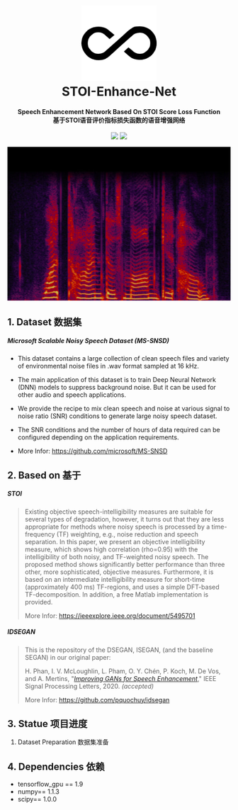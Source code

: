 <h1 align="center">
  <br>
  <img src="https://github.com/Reagan1947/STOI-Enhance-Net/blob/main/README_source/STOI-Enhance-Net_icon.png?raw=true" alt="STOI-Enhance-Net_icon" width="170">
  <br>
  STOI-Enhance-Net
  <br>
</h1>
<h4 align="center" font-weight:bold;">Speech Enhancement Network Based On STOI Score Loss Function<br>基于STOI语音评价指标损失函数的语音增强网络</h4>
<p align="center">
<img src="https://img.shields.io/badge/license-MIT-%23373737">
<img src="https://img.shields.io/badge/plantform-Tensorflow-lightgrey">
</p>


<p align="center">
<img src="https://github.com/Reagan1947/STOI-Enhance-Net/blob/main/README_source/NNSpeechEnhancement_header.jpg?raw=true.png">
</p>

## 1. Dataset 数据集

##### Microsoft Scalable Noisy Speech Dataset (MS-SNSD)

- This dataset contains a large collection of clean speech files and variety of environmental noise files in .wav format sampled at 16 kHz.

- The main application of this dataset is to train Deep Neural Network (DNN) models to suppress background noise. But it can be used for other audio and speech applications.

- We provide the recipe to mix clean speech and noise at various signal to noise ratio (SNR) conditions to generate large noisy speech dataset.

- The SNR conditions and the number of hours of data required can be configured depending on the application requirements.
- More Infor: https://github.com/microsoft/MS-SNSD



## 2. Based on 基于

##### STOI 

> Existing objective speech-intelligibility measures are suitable for several types of degradation, however, it turns out that they are less appropriate for methods where noisy speech is processed by a time-frequency (TF) weighting, e.g., noise reduction and speech separation. In this paper, we present an objective intelligibility measure, which shows high correlation (rho=0.95) with the intelligibility of both noisy, and TF-weighted noisy speech. The proposed method shows significantly better performance than three other, more sophisticated, objective measures. Furthermore, it is based on an intermediate intelligibility measure for short-time (approximately 400 ms) TF-regions, and uses a simple DFT-based TF-decomposition. In addition, a free Matlab implementation is provided. 
>
> More Infor: https://ieeexplore.ieee.org/document/5495701

##### IDSEGAN

> This is the repository of the DSEGAN, ISEGAN, (and the baseline SEGAN) in our original paper:
>
> H. Phan, I. V. McLoughlin, L. Pham, O. Y. Chén, P. Koch, M. De Vos, and A. Mertins, "[*Improving GANs for Speech Enhancement*](https://arxiv.org/pdf/2001.05532.pdf)," IEEE Signal Processing Letters, 2020. *(accepted)*
>
> More Infor: https://github.com/pquochuy/idsegan



## 3. Statue 项目进度

1. Dataset Preparation 数据集准备



## 4. Dependencies 依赖

- tensorflow_gpu == 1.9
- numpy== 1.1.3
- scipy== 1.0.0
